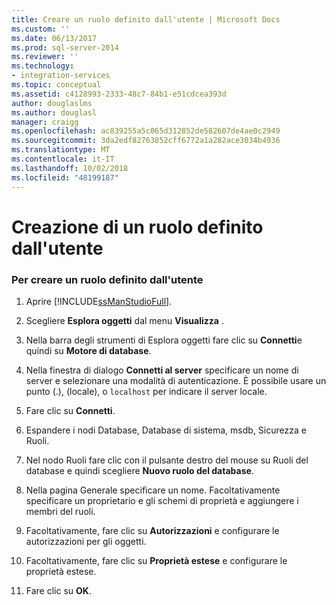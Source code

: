 ```yaml
---
title: Creare un ruolo definito dall'utente | Microsoft Docs
ms.custom: ''
ms.date: 06/13/2017
ms.prod: sql-server-2014
ms.reviewer: ''
ms.technology:
- integration-services
ms.topic: conceptual
ms.assetid: c4128993-2333-48c7-84b1-e51cdcea393d
author: douglaslms
ms.author: douglasl
manager: craigg
ms.openlocfilehash: ac839255a5c065d312852de582607de4ae0c2949
ms.sourcegitcommit: 3da2edf82763852cff6772a1a282ace3034b4936
ms.translationtype: MT
ms.contentlocale: it-IT
ms.lasthandoff: 10/02/2018
ms.locfileid: "48199187"
---
```

# <a name="create-a-user-defined-role"></a>Creazione di un ruolo definito dall'utente
    
### <a name="to-create-a-user-defined-role"></a>Per creare un ruolo definito dall'utente  
  
1.  Aprire [!INCLUDE[ssManStudioFull](../includes/ssmanstudiofull-md.md)].  
  
2.  Scegliere **Esplora oggetti** dal menu **Visualizza** .  
  
3.  Nella barra degli strumenti di Esplora oggetti fare clic su **Connetti**e quindi su **Motore di database**.  
  
4.  Nella finestra di dialogo **Connetti al server** specificare un nome di server e selezionare una modalità di autenticazione. È possibile usare un punto (.), (locale), o `localhost` per indicare il server locale.  
  
5.  Fare clic su **Connetti**.  
  
6.  Espandere i nodi Database, Database di sistema, msdb, Sicurezza e Ruoli.  
  
7.  Nel nodo Ruoli fare clic con il pulsante destro del mouse su Ruoli del database e quindi scegliere **Nuovo ruolo del database**.  
  
8.  Nella pagina Generale specificare un nome. Facoltativamente specificare un proprietario e gli schemi di proprietà e aggiungere i membri del ruoli.  
  
9. Facoltativamente, fare clic su **Autorizzazioni** e configurare le autorizzazioni per gli oggetti.  
  
10. Facoltativamente, fare clic su **Proprietà estese** e configurare le proprietà estese.  
  
11. Fare clic su **OK**.  
  
  
